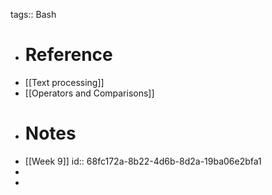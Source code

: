 tags:: Bash

- # Reference
- [[Text processing]]
- [[Operators and Comparisons]]
- # Notes
- [[Week 9]]
  id:: 68fc172a-8b22-4d6b-8d2a-19ba06e2bfa1
-
-